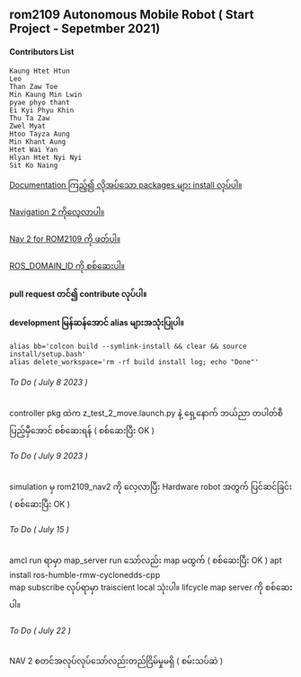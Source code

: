 ## rom2109 Autonomous Mobile Robot ( Start Project - Sepetmber 2021)

#### Contributors List

```
Kaung Htet Htun
Leo
Than Zaw Toe
Min Kaung Min Lwin
pyae phyo thant
Ei Kyi Phyu Khin
Thu Ta Zaw
Zwel Myat
Htoo Tayza Aung
Min Khant Aung
Htet Wai Yan
Hlyan Htet Nyi Nyi
Sit Ko Naing
``````
<a href="https://rom-robotics.gitbook.io/rom2109-amr-athonpyunilan/">Documentation ကြည့်၍ လိုအပ်သော packages များ install လုပ်ပါ။ </a>  <br><br>
<a href="https://navigation.ros.org/"> Navigation 2 ကိုလေ့လာပါ။</a>  <br><br>
<a href="https://rom-robotics.gitbook.io/navigation-ii/"> Nav 2 for ROM2109 ကို ဖတ်ပါ။ </a><br><br>
<a href="https://docs.ros.org/en/galactic/Concepts/About-Domain-ID.html"> ROS_DOMAIN_ID ကို စစ်ဆေးပါ။ </a> <br>
#### pull request တင်၍ contribute လုပ်ပါ။

#### development မြန်ဆန်အောင် alias များအသုံးပြုပါ။
```
alias bb='colcon build --symlink-install && clear && source install/setup.bash'
alias delete_workspace='rm -rf build install log; echo "Done"'
```

###### To Do ( July 8 2023 )
controller pkg ထဲက z_test_2_move.launch.py နဲ့ ရှေ့နောက် ဘယ်ညာ တပါတ်စီ ပြည့်မှီအောင် စစ်ဆေးရန် ( စစ်ဆေးပြီး OK )

###### To Do ( July 9 2023 )
simulation မှ rom2109_nav2 ကို လေ့လာပြီး Hardware robot အတွက် ပြင်ဆင်ခြင်း ( စစ်ဆေးပြီး OK )

###### To Do ( July 15 )
amcl run ရာမှာ map_server  run သော်လည်း map မထွက် ( စစ်ဆေးပြီး OK )
apt install ros-humble-rmw-cyclonedds-cpp </br>
map subscribe လုပ်ရာမှာ traiscient local သုံးပါ။ lifcycle map server ကို စစ်ဆေးပါ။

###### To Do ( July 22 )
NAV 2  စတင်အလုပ်လုပ်သော်လည်းတည်ငြိမ်မှုမရှိ ( စမ်းသပ်ဆဲ )


